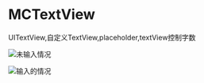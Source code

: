 # MCTextView
UITextView,自定义TextView,placeholder,textView控制字数

![未输入情况](https://github.com/mancongiOS/MCTextView/blob/master/图1.png)

![输入的情况](https://github.com/mancongiOS/MCTextView/blob/master/图2.png)
